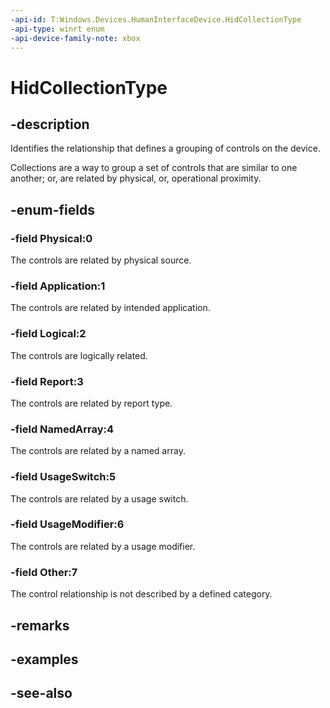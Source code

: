 ```yaml
---
-api-id: T:Windows.Devices.HumanInterfaceDevice.HidCollectionType
-api-type: winrt enum
-api-device-family-note: xbox
---
```


<!-- Enumeration syntax
public enum Windows.Devices.HumanInterfaceDevice.HidCollectionType : int
-->

# HidCollectionType

## -description
Identifies the relationship that defines a grouping of controls on the device.

Collections are a way to group a set of controls that are similar to one another; or, are related by physical, or, operational proximity.

## -enum-fields
### -field Physical:0
The controls are related by physical source.

### -field Application:1
The controls are related by intended application.

### -field Logical:2
The controls are logically related.

### -field Report:3
The controls are related by report type.

### -field NamedArray:4
The controls are related by a named array.

### -field UsageSwitch:5
The controls are related by a usage switch.

### -field UsageModifier:6
The controls are related by a usage modifier.

### -field Other:7
The control relationship is not described by a defined category.


## -remarks

## -examples

## -see-also